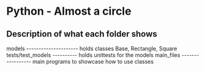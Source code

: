 # Python - Almost a circle

## Description of what each folder shows

models --------------------- holds classes Base, Rectangle, Square
tests/test_models ---------- holds unittests for the models
main_files ----------------- main programs to showcase how to use classes
